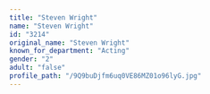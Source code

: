 ```yaml
---
title: "Steven Wright"
name: "Steven Wright"
id: "3214"
original_name: "Steven Wright"
known_for_department: "Acting"
gender: "2"
adult: "false"
profile_path: "/9Q9buDjfm6uq0VE86MZ01o96lyG.jpg"
---
```

